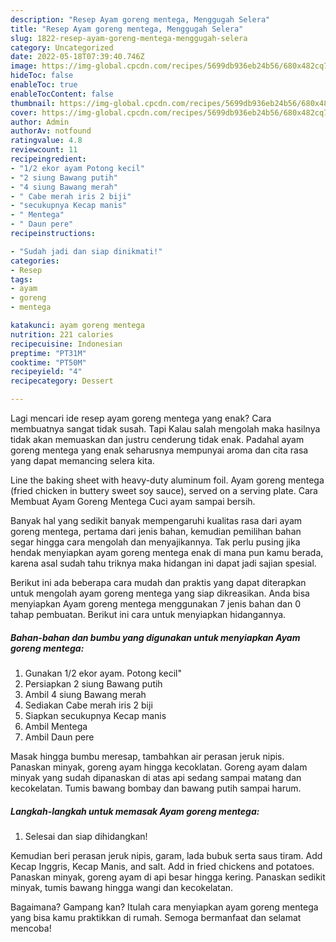 ```yaml
---
description: "Resep Ayam goreng mentega, Menggugah Selera"
title: "Resep Ayam goreng mentega, Menggugah Selera"
slug: 1822-resep-ayam-goreng-mentega-menggugah-selera
category: Uncategorized
date: 2022-05-18T07:39:40.746Z
image: https://img-global.cpcdn.com/recipes/5699db936eb24b56/680x482cq70/ayam-goreng-mentega-foto-resep-utama.jpg
hideToc: false
enableToc: true
enableTocContent: false
thumbnail: https://img-global.cpcdn.com/recipes/5699db936eb24b56/680x482cq70/ayam-goreng-mentega-foto-resep-utama.jpg
cover: https://img-global.cpcdn.com/recipes/5699db936eb24b56/680x482cq70/ayam-goreng-mentega-foto-resep-utama.jpg
author: Admin
authorAv: notfound
ratingvalue: 4.8
reviewcount: 11
recipeingredient:
- "1/2 ekor ayam Potong kecil"
- "2 siung Bawang putih"
- "4 siung Bawang merah"
- " Cabe merah iris 2 biji"
- "secukupnya Kecap manis"
- " Mentega"
- " Daun pere"
recipeinstructions:

- "Sudah jadi dan siap dinikmati!"
categories:
- Resep
tags:
- ayam
- goreng
- mentega

katakunci: ayam goreng mentega 
nutrition: 221 calories
recipecuisine: Indonesian
preptime: "PT31M"
cooktime: "PT50M"
recipeyield: "4"
recipecategory: Dessert

---
```



Lagi mencari ide resep ayam goreng mentega yang enak? Cara membuatnya sangat tidak susah. Tapi Kalau salah mengolah maka hasilnya tidak akan memuaskan dan justru cenderung tidak enak. Padahal ayam goreng mentega yang enak seharusnya mempunyai aroma dan cita rasa yang dapat memancing selera kita.


Line the baking sheet with heavy-duty aluminum foil. Ayam goreng mentega (fried chicken in buttery sweet soy sauce), served on a serving plate. Cara Membuat Ayam Goreng Mentega Cuci ayam sampai bersih.

Banyak hal yang sedikit banyak mempengaruhi kualitas rasa dari ayam goreng mentega, pertama dari jenis bahan, kemudian pemilihan bahan segar hingga cara mengolah dan menyajikannya. Tak perlu pusing jika hendak menyiapkan ayam goreng mentega enak di mana pun kamu berada, karena asal sudah tahu triknya maka hidangan ini dapat jadi sajian spesial.


Berikut ini ada beberapa cara mudah dan praktis yang dapat diterapkan untuk mengolah ayam goreng mentega yang siap dikreasikan. Anda bisa menyiapkan Ayam goreng mentega menggunakan 7 jenis bahan dan 0 tahap pembuatan. Berikut ini cara untuk menyiapkan hidangannya.

<!--inarticleads1-->

##### Bahan-bahan dan bumbu yang digunakan untuk menyiapkan Ayam goreng mentega:

1. Gunakan 1/2 ekor ayam. Potong kecil&#34;
1. Persiapkan 2 siung Bawang putih
1. Ambil 4 siung Bawang merah
1. Sediakan  Cabe merah iris 2 biji
1. Siapkan secukupnya Kecap manis
1. Ambil  Mentega
1. Ambil  Daun pere


Masak hingga bumbu meresap, tambahkan air perasan jeruk nipis. Panaskan minyak, goreng ayam hingga kecoklatan. Goreng ayam dalam minyak yang sudah dipanaskan di atas api sedang sampai matang dan kecokelatan. Tumis bawang bombay dan bawang putih sampai harum. 

<!--inarticleads2-->

##### Langkah-langkah untuk memasak Ayam goreng mentega:


1. Selesai dan siap dihidangkan!

Kemudian beri perasan jeruk nipis, garam, lada bubuk serta saus tiram. Add Kecap Inggris, Kecap Manis, and salt. Add in fried chickens and potatoes. Panaskan minyak, goreng ayam di api besar hingga kering. Panaskan sedikit minyak, tumis bawang hingga wangi dan kecokelatan. 

Bagaimana? Gampang kan? Itulah cara menyiapkan ayam goreng mentega yang bisa kamu praktikkan di rumah. Semoga bermanfaat dan selamat mencoba!
